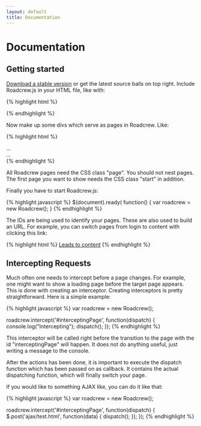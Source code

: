 ```yaml
---
layout: default
title: Documentation
---
```


Documentation
=============

Getting started
---------------

[Download a stable version](https://github.com/grobmeier/Roadcrew.js/downloads) or get the latest source balls on
top right. Include Roadcrew.js in your HTML file, like with:

{% highlight html %}
<script type="text/javascript" charset="utf-8" src="roadcrew.js"></script>
<script type="text/javascript" charset="utf-8" src="app.js"></script>
{% endhighlight %}

Now make up some divs which serve as pages in Roadcrew. Like:

{% highlight html %}
<div class="page start" id="login">
...
</div>
<div class="page" id="content">
...
</div>
{% endhighlight %}

All Roadcrew pages need the CSS class "page". You should not nest pages. The first page you want to show needs the CSS
class "start" in addition.

Finally you have to start Roadcrew.js:

{% highlight javascript %}
$(document).ready( function() {
   var roadcrew = new Roadcrew();
}
{% endhighlight %} 

The IDs are being used to identify your pages. These are also used to build an URL. For example, you can
switch pages from login to content with clicking this link:

{% highlight html %}
<a href="#content">Leads to content</a>
{% endhighlight %}


Intercepting Requests
---------------------

Much often one needs to intercept before a page changes. For example, one might want to show a loading page before the target page appears. This is done with creating an interceptor. Creating interceptors is pretty straightforward. Here is a simple example:

{% highlight javascript %}
var roadcrew = new Roadcrew();

roadcrew.intercept('#interceptingPage', function(dispatch) {
   console.log("Intercepting");
   dispatch();
});
{% endhighlight %}

This interceptor will be called right before the transition to the page with the id "interceptingPage" will happen. It does not do anything useful, just writing a message to the console.

After the actions has been done, it is important to execute the dispatch function which has been passed on as callback. It contains the actual dispatching function, which will finally switch your page.

If you would like to something AJAX like, you can do it like that:

{% highlight javascript %}
var roadcrew = new Roadcrew();

roadcrew.intercept('#interceptingPage', function(dispatch) {
   $.post('ajax/test.html', function(data) {
      dispatch();
   });
});
{% endhighlight %}


